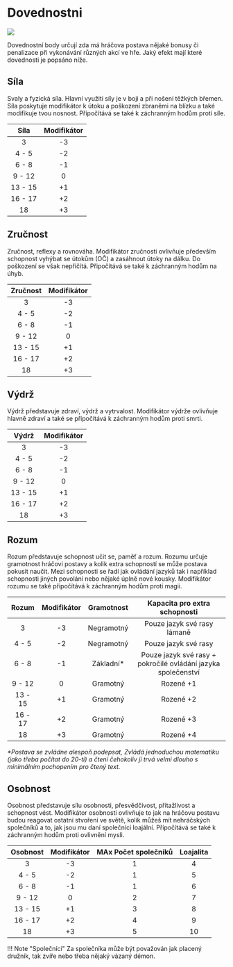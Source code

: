 # Dovednostni

<img src="/assets/abilities.webp" style="zoom:100%;" />

Dovednostní body určují zda má hráčova postava nějaké bonusy či penalizace při vykonávání různých akcí ve hře.  Jaký efekt mají které dovednosti je popsáno níže.

## Síla

Svaly a fyzická síla. Hlavní využití síly je v boji a při nošení těžkých břemen. Síla poskytuje modifikátor k útoku a poškození zbraněmi na blízku a také modifikuje tvou nosnost. Připočítává se také k záchranným hodům proti síle.

|  Síla   | Modifikátor |
| :-----: | :---------: |
|    3    |     -3      |
|  4 - 5  |     -2      |
|  6 - 8  |     -1      |
| 9 - 12  |      0      |
| 13 - 15 |     +1      |
| 16 - 17 |     +2      |
|   18    |     +3      |

## Zručnost

Zručnost, reflexy a rovnováha. Modifikátor zručnosti ovlivňuje především schopnost vyhýbat se útokům (OČ) a zasáhnout útoky na dálku. Do poškození se však nepřičítá. Připočítává se také k záchranným hodům na úhyb.

| Zručnost | Modifikátor |
| :------: | :---------: |
|    3     |     -3      |
|  4 - 5   |     -2      |
|  6 - 8   |     -1      |
|  9 - 12  |      0      |
| 13 - 15  |     +1      |
| 16 - 17  |     +2      |
|    18    |     +3      |

## Výdrž

Výdrž představuje zdraví, výdrž a vytrvalost. Modifikátor výdrže ovlivňuje hlavně zdraví a také se připočítává k záchranným hodům proti smrti.

|  Výdrž  | Modifikátor |
| :-----: | :---------: |
|    3    |     -3      |
|  4 - 5  |     -2      |
|  6 - 8  |     -1      |
| 9 - 12  |      0      |
| 13 - 15 |     +1      |
| 16 - 17 |     +2      |
|   18    |     +3      |

## Rozum

Rozum představuje schopnost učit se, paměť a rozum. Rozumu určuje gramotnost hráčovi postavy a kolik extra schopností se může postava pokusit naučit. Mezi schopnosti se řadí jak ovládání jazyků tak i například schopnosti jiných povolání nebo nějaké úplně nové kousky. Modifikátor rozumu se také připočítává k záchranným hodům proti magii.

|  Rozum  | Modifikátor | Gramotnost |                Kapacita pro extra schopnosti                 |
| :-----: | :---------: | :--------: | :----------------------------------------------------------: |
|    3    |     -3      | Negramotný |                 Pouze jazyk své rasy lámaně                  |
|  4 - 5  |     -2      | Negramotný |                     Pouze jazyk své rasy                     |
|  6 - 8  |     -1      | Základní*  | Pouze jazyk své rasy + pokročilé ovládání jazyka společenství |
| 9 - 12  |      0      |  Gramotný  |                          Rozené +1                           |
| 13 - 15 |     +1      |  Gramotný  |                          Rozené +2                           |
| 16 - 17 |     +2      |  Gramotný  |                          Rozené +3                           |
|   18    |     +3      |  Gramotný  |                          Rozené +4                           |

*\*Postava se zvládne alespoň podepsat, Zvládá jednoduchou matematiku (jako třeba počítat do 20-ti) a čtení čehokoliv jí trvá velmi dlouho s minimálním pochopením pro čtený text.*

## Osobnost

Osobnost představuje sílu osobnosti, přesvědčivost, přitažlivost a schopnost vést. Modifikátor osobnosti ovlivňuje to jak na hráčovu postavu budou reagovat ostatní stvoření ve světě, kolik můžeš mít nehráčských společníků a to, jak jsou mu daní společníci loajální. Připočítává se také k záchranným hodům proti ovlivnění mysli.

| Osobnost | Modifikátor | MAx Počet společníků | Loajalita |
| :------: | :---------: | :------------------: | :-------: |
|    3     |     -3      |          1           |     4     |
|  4 - 5   |     -2      |          1           |     5     |
|  6 - 8   |     -1      |          1           |     6     |
|  9 - 12  |      0      |          2           |     7     |
| 13 - 15  |     +1      |          3           |     8     |
| 16 - 17  |     +2      |          4           |     9     |
|    18    |     +3      |          5           |    10     |

!!! Note "Společníci"
    Za společníka může být považován jak placený družník, tak zvíře nebo třeba nějaký vázaný démon.
